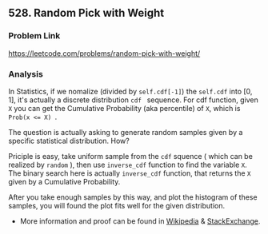 ## 528. Random Pick with Weight

### Problem Link 
https://leetcode.com/problems/random-pick-with-weight/

### Analysis
In Statistics, if we nomalize (divided by `self.cdf[-1]`) the `self.cdf` into [0, 1], it's actually a discrete distribution `cdf ` sequence. For cdf function, given `X` you can get the Cumulative Probability (aka percentile) of `X`, which is `Prob(x <= X) `.

The question is actually asking to generate random samples given by a specific statistical distribution. How?

Priciple is easy, take uniform sample from the `cdf` squence ( which can be realized by `random` ), then use `inverse_cdf` function to find the variable `X`. The binary search here is actually `inverse_cdf` function, that returns the `X` given by a Cumulative Probability.


After you take enough samples by this way, and plot the histogram of these samples, you will found the plot fits well for the given distribution.


- More information and proof can be found in [Wikipedia](https://en.wikipedia.org/wiki/Inverse_transform_sampling) & [StackExchange](https://stats.stackexchange.com/questions/161635/why-is-the-cdf-of-a-sample-uniformly-distributed).
